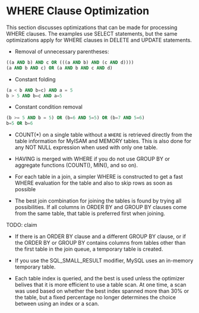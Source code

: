 # WHERE Clause Optimization

This section discusses optimizations that can be made for processing WHERE clauses. The examples use SELECT statements, but the same optimizations apply for WHERE clauses in DELETE and UPDATE statements.

- Removal of unnecessary parentheses:

```sql
((a AND b) AND c OR (((a AND b) AND (c AND d))))
(a AND b AND c) OR (a AND b AND c AND d)
```

- Constant folding

```sql
(a < b AND b=c) AND a = 5
b > 5 AND b=c AND a=5
```

- Constant condition removal 

```sql
(b >= 5 AND b = 5) OR (b=6 AND 5=5) OR (b=7 AND 5=6)
b=5 OR b=6
```

- COUNT(*) on a single table without a `WHERE` is retrieved directly from the table information for MyISAM and MEMORY tables. This is also done for any NOT NULL expression when used with only one table.

- HAVING is merged with WHERE if you do not use GROUP BY or aggregate functions (COUNT(), MIN(), and so on).

- For each table in a join, a simpler WHERE is constructed to get a fast WHERE evaluation for the table and also to skip rows as soon as possible

- The best join combination for joining the tables is found by trying all possibilities. If all columns in ORDER BY and GROUP BY clauses come from the same table, that table is preferred first when joining.

TODO: claim
- If there is an ORDER BY clause and a different GROUP BY clause, or if the ORDER BY or GROUP BY contains columns from tables other than the first table in the join queue, a temporary table is created.

- If you use the SQL_SMALL_RESULT modifier, MySQL uses an in-memory temporary table.

- Each table index is queried, and the best is used unless the optimizer belives that it is more efficient to use a table scan. At one time, a scan was used based on whether the best index spanned more than 30% or the table, but a fixed percentage no longer determines the choice between using an index or a scan.
